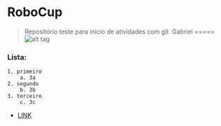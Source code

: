 # RoboCup

> Repositório teste para inicio de atividades com git.
Gabriel
=====
![alt tag](http://sd.keepcalm-o-matic.co.uk/i/keep-calm-and-sudo-apt-get-it.png)

### Lista:
	1. primeiro
		a. 3a
	2. segundo
		b. 3b
	3. terceiro
		c. 3c


* [LINK](https://github.com/genilson1-/RoboCup)
